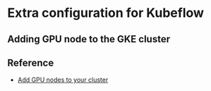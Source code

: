 # Extra configuration for Kubeflow

## Adding GPU node to the GKE cluster

## Reference
* [Add GPU nodes to your cluster](https://googlecloudplatform.github.io/kubeflow-gke-docs/dev/docs/customizing/#add-gpu-nodes-to-your-cluster)